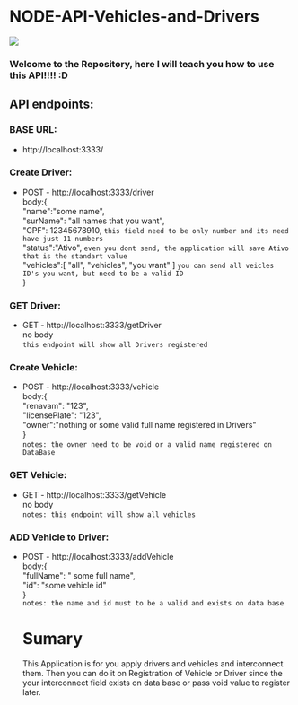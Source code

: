 # NODE-API-Vehicles-and-Drivers

<img src="https://www.google.com/url?sa=i&url=https%3A%2F%2Funsplash.com%2Fs%2Fphotos%2Fdriver&psig=AOvVaw223F4QlV9iDF7-zJwsOZqE&ust=1605815428794000&source=images&cd=vfe&ved=0CAIQjRxqFwoTCOiG9OPujO0CFQAAAAAdAAAAABAD">

### Welcome to the Repository, here I will teach you how to use this API!!!! :D

## API endpoints:

### BASE URL:
- http://localhost:3333/ <br/>

### Create Driver:
- POST - http://localhost:3333/driver <br/>
body:{ <br/>
    "name":"some name", <br/>
    "surName": "all names that you want", <br/>
     "CPF": 12345678910, `this field need to be only number and its need have just 11 numbers` <br/>
     "status":"Ativo", `even you dont send, the application will save Ativo that is the standart value` <br/> 
    "vehicles":[ "all", "vehicles", "you want" ] `you can send all veicles ID's you want, but need to be a valid ID `<br/>
} <br/>

### GET Driver:
- GET - http://localhost:3333/getDriver <br/>
no body <br/>
`this endpoint will show all Drivers registered` <br/>



### Create Vehicle:
- POST - http://localhost:3333/vehicle <br/>
body:{ <br/>
		"renavam": "123", <br/>
    "licensePlate": "123", <br/>
    "owner":"nothing or some valid full name registered in Drivers" <br/>
}<br/>
`notes: the owner need to be void or a valid name registered on DataBase` <br/>


### GET Vehicle:
- GET - http://localhost:3333/getVehicle <br/>
no body <br/>
`notes: this endpoint will show all vehicles` <br/>

### ADD Vehicle to Driver:
- POST - http://localhost:3333/addVehicle <br/>
body:{ <br/>
	"fullName": " some full name", <br/>
	"id": "some vehicle id" <br/>
  } <br/>
  `notes: the name and id must to be a valid and exists on data base` <br/>
  
  
  # Sumary
  
  This Application is for you apply drivers and vehicles and interconnect them. 
  Then you can do it on Registration of Vehicle or Driver since the your interconnect field exists on data base or pass void value to register later.



  

